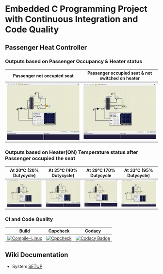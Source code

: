 # Embedded C Programming Project with Continuous Integration and Code Quality

## Passenger Heat Controller

### Outputs based on Passenger Occupancy & Heater status 

|Passenger not occupied seat|Passenger occupied seat & not switched on heater|
|:--:|:--:|
|![1](simulation/1.png)|![2](simulation/2.png)|

### Outputs based on Heater(ON) Temperature status after Passenger occupied the seat

|At 20°C (20% Dutycycle)|At 25°C (40% Dutycycle)|At 29°C (70% Dutycycle|At 33°C (95% Dutycycle)|
|:--:|:--:|:--:|:--:|
|![20](simulation/20.png)|![25](simulation/25.png)|![29](simulation/29.png)|![33](simulation/33.png)|

### CI and Code Quality

|Build|Cppcheck|Codacy|
|:--:|:--:|:--:|
|[![Compile-Linux](https://github.com/256231/Emb-C/actions/workflows/Compile.yml/badge.svg)](https://github.com/256231/Emb-C/actions/workflows/Compile.yml)|[![Cppcheck](https://github.com/256231/Emb-C/actions/workflows/CodeQulaity.yml/badge.svg)](https://github.com/256231/Emb-C/actions/workflows/CodeQulaity.yml)|[![Codacy Badge](https://app.codacy.com/project/badge/Grade/643b7ca2b2dc4daba1e700c216bb87d9)](https://www.codacy.com/gh/Bharathgopal/Emb-C/dashboard?utm_source=github.com&amp;utm_medium=referral&amp;utm_content=Bharathgopal/Emb-C&amp;utm_campaign=Badge_Grade)|

## Wiki Documentation
* System [SETUP](https://github.com/Bharathgopal/Emb-C/wiki)
